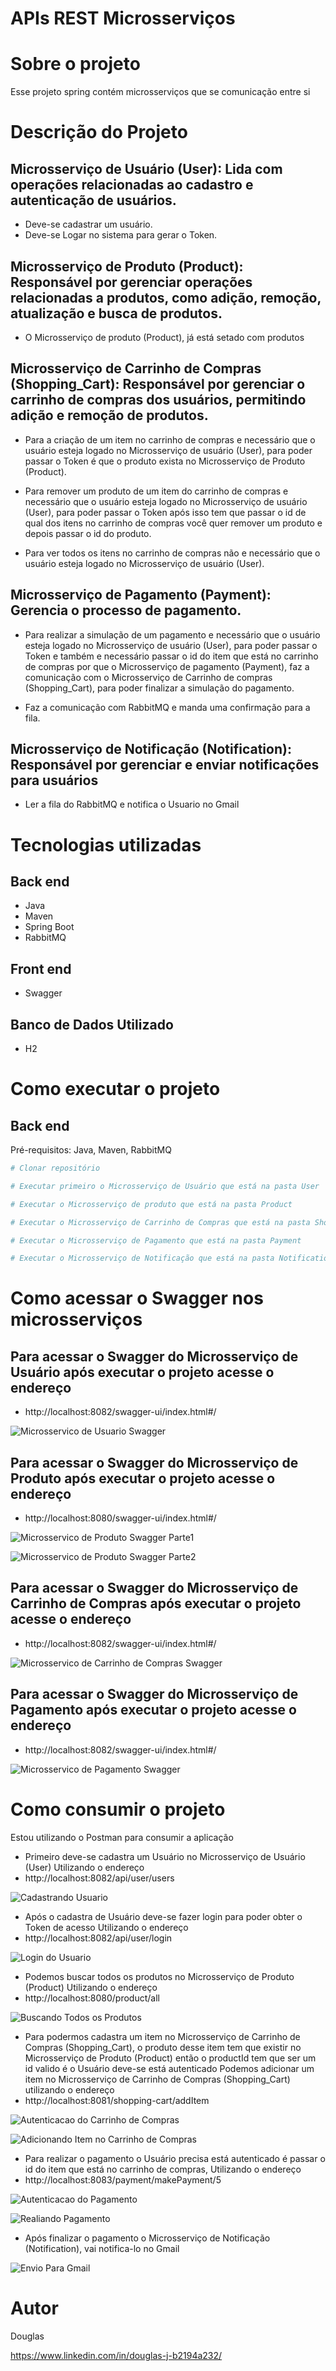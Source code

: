 # APIs REST Microsserviços

# Sobre o projeto

 Esse projeto spring contém microsserviços que se comunicação entre si

# Descrição do Projeto
## Microsserviço de Usuário (User): Lida com operações relacionadas ao cadastro e autenticação de usuários.

- Deve-se cadastrar um usuário.
- Deve-se Logar no sistema para gerar o Token.

## Microsserviço de Produto (Product): Responsável por gerenciar operações relacionadas a produtos, como adição, remoção, atualização e busca de produtos.

- O Microsserviço de produto (Product), já está setado com produtos

## Microsserviço de Carrinho de Compras (Shopping_Cart): Responsável por gerenciar o carrinho de compras dos usuários, permitindo adição e remoção de produtos. 

- Para a criação de um item no carrinho de compras e necessário que o usuário esteja logado no Microsserviço de usuário (User), para poder passar o Token é que o produto exista no Microsserviço de Produto (Product).

- Para remover um produto de um item do carrinho de compras e necessário que o usuário esteja logado no Microsserviço de usuário (User), para poder passar o Token após isso tem que passar o id de qual dos itens no carrinho de compras você quer remover um produto e depois passar o id do produto.  

- Para ver todos os itens no carrinho de compras não e necessário que o usuário esteja logado no Microsserviço de usuário (User).

## Microsserviço de Pagamento (Payment): Gerencia o processo de pagamento. 

- Para realizar a simulação de um pagamento e necessário que o usuário esteja logado no Microsserviço de usuário (User), para poder passar o Token e também e necessário passar o id do item que está no carrinho de compras por que o Microsserviço de pagamento (Payment), faz a comunicação com o Microsserviço de Carrinho de compras (Shopping_Cart), para poder finalizar a simulação do pagamento. 

- Faz a comunicação com RabbitMQ e manda uma confirmação para a fila.

## Microsserviço de Notificação (Notification): Responsável por gerenciar e enviar notificações para usuários

- Ler a fila do RabbitMQ e notifica o Usuario no Gmail  

# Tecnologias utilizadas
## Back end
- Java
- Maven 
- Spring Boot
- RabbitMQ

## Front end
- Swagger

## Banco de Dados Utilizado
- H2

# Como executar o projeto

## Back end
Pré-requisitos: Java, Maven, RabbitMQ

```bash
# Clonar repositório

# Executar primeiro o Microsserviço de Usuário que está na pasta User

# Executar o Microsserviço de produto que está na pasta Product

# Executar o Microsserviço de Carrinho de Compras que está na pasta Shopping_Cart

# Executar o Microsserviço de Pagamento que está na pasta Payment

# Executar o Microsserviço de Notificação que está na pasta Notification

```

# Como acessar o Swagger nos microsserviços
## Para acessar o Swagger do Microsserviço de Usuário após executar o projeto acesse o endereço 
- http://localhost:8082/swagger-ui/index.html#/

![Microsservico de Usuario Swagger](https://github.com/douglasonline/Imagens/blob/master/Microsservico_de_Usuario_Swagger.png) 

## Para acessar o Swagger do Microsserviço de Produto após executar o projeto acesse o endereço 
- http://localhost:8080/swagger-ui/index.html#/

![Microsservico de Produto Swagger Parte1](https://github.com/douglasonline/Imagens/blob/master/Microsservico_de_Produto_Swagger_Parte1.png)

![Microsservico de Produto Swagger Parte2](https://github.com/douglasonline/Imagens/blob/master/Microsservico_de_Produto_Swagger_Parte2.png)

## Para acessar o Swagger do Microsserviço de Carrinho de Compras após executar o projeto acesse o endereço 
- http://localhost:8082/swagger-ui/index.html#/

![Microsservico de Carrinho de Compras Swagger](https://github.com/douglasonline/Imagens/blob/master/Microsservico_de_Carrinho_de_Compras_Swagger.png) 

## Para acessar o Swagger do Microsserviço de Pagamento após executar o projeto acesse o endereço 
- http://localhost:8082/swagger-ui/index.html#/

![Microsservico de Pagamento Swagger](https://github.com/douglasonline/Imagens/blob/master/Microsservico_de_Pagamento_Swagger.png)  

# Como consumir o projeto

Estou utilizando o Postman para consumir a aplicação

- Primeiro deve-se cadastra um Usuário no Microsserviço de Usuário (User)
Utilizando o endereço
- http://localhost:8082/api/user/users

![Cadastrando Usuario](https://github.com/douglasonline/Imagens/blob/master/Cadastrando_Usuario.png)

- Após o cadastra de Usuário deve-se fazer login para poder obter o Token de acesso
Utilizando o endereço
- http://localhost:8082/api/user/login

![Login do Usuario](https://github.com/douglasonline/Imagens/blob/master/Login_do_Usuario.png)

- Podemos buscar todos os produtos no Microsserviço de Produto (Product)
Utilizando o endereço
- http://localhost:8080/product/all     

![Buscando Todos os Produtos](https://github.com/douglasonline/Imagens/blob/master/Buscando_Todos_os_Produtos.png)

- Para podermos cadastra um item no Microsserviço de Carrinho de Compras (Shopping_Cart), o produto desse item tem que existir no Microsserviço de Produto (Product) então o productId tem que ser um id valido é o Usuário deve-se está autenticado
Podemos adicionar um item no Microsserviço de Carrinho de Compras (Shopping_Cart) utilizando o endereço
- http://localhost:8081/shopping-cart/addItem  

![Autenticacao do Carrinho de Compras](https://github.com/douglasonline/Imagens/blob/master/Autenticacao_do_Carrinho_de_Compras.png)     

![Adicionando Item no Carrinho de Compras](https://github.com/douglasonline/Imagens/blob/master/Adicionando_Item_no_Carrinho_de_Compras.png)

- Para realizar o pagamento o Usuário precisa está autenticado é passar o id do item que está no carrinho de compras,
Utilizando o endereço
- http://localhost:8083/payment/makePayment/5

![Autenticacao do Pagamento](https://github.com/douglasonline/Imagens/blob/master/Autenticacao_do_Pagamento.png)

![Realiando Pagamento](https://github.com/douglasonline/Imagens/blob/master/Realiando_Pagamento.png)

- Após finalizar o pagamento o Microsserviço de Notificação (Notification), vai notifica-lo no Gmail

![Envio Para Gmail](https://github.com/douglasonline/Imagens/blob/master/Envio_Para_Gmail.png)


# Autor

Douglas

https://www.linkedin.com/in/douglas-j-b2194a232/

